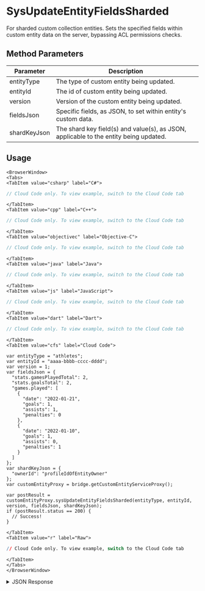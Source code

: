# SysUpdateEntityFieldsSharded

For sharded custom collection entities. Sets the specified fields within custom entity data on the server, bypassing ACL permissions checks.

<PartialServop service_name="customEntity" operation_name="SYS_UPDATE_ENTITY_FIELDS_SHARDED" />

## Method Parameters
Parameter | Description
--------- | -----------
entityType | The type of custom entity being updated.
entityId | The id of custom entity being updated.
version | Version of the custom entity being updated.
fieldsJson | Specific fields, as JSON, to set within entity's custom data.
shardKeyJson | The shard key field(s) and value(s), as JSON, applicable to the entity being updated.

## Usage

```mdx-code-block
<BrowserWindow>
<Tabs>
<TabItem value="csharp" label="C#">
```

```csharp
// Cloud Code only. To view example, switch to the Cloud Code tab
```

```mdx-code-block
</TabItem>
<TabItem value="cpp" label="C++">
```

```cpp
// Cloud Code only. To view example, switch to the Cloud Code tab
```

```mdx-code-block
</TabItem>
<TabItem value="objectivec" label="Objective-C">
```

```objectivec
// Cloud Code only. To view example, switch to the Cloud Code tab
```

```mdx-code-block
</TabItem>
<TabItem value="java" label="Java">
```

```java
// Cloud Code only. To view example, switch to the Cloud Code tab
```

```mdx-code-block
</TabItem>
<TabItem value="js" label="JavaScript">
```

```javascript
// Cloud Code only. To view example, switch to the Cloud Code tab
```

```mdx-code-block
</TabItem>
<TabItem value="dart" label="Dart">
```

```dart
// Cloud Code only. To view example, switch to the Cloud Code tab
```

```mdx-code-block
</TabItem>
<TabItem value="cfs" label="Cloud Code">
```

```cfscript
var entityType = "athletes";
var entityId = "aaaa-bbbb-cccc-dddd";
var version = 1;
var fieldsJson = {
  "stats.gamesPlayedTotal": 2,
  "stats.goalsTotal": 2,
  "games.played": [
    {
      "date": "2022-01-21",
      "goals": 1,
      "assists": 1,
      "penalties": 0
    },
    {
      "date": "2022-01-10",
      "goals": 1,
      "assists": 0,
      "penalties": 1
    }
  ]
};
var shardKeyJson = {
  "ownerId": "profileIdOfEntityOwner"
};
var customEntityProxy = bridge.getCustomEntityServiceProxy();

var postResult = customEntityProxy.sysUpdateEntityFieldsSharded(entityType, entityId, version, fieldsJson, shardKeyJson);
if (postResult.status == 200) {
  // Success!
}
```

```mdx-code-block
</TabItem>
<TabItem value="r" label="Raw">
```

```r
// Cloud Code only. To view example, switch to the Cloud Code tab
```

```mdx-code-block
</TabItem>
</Tabs>
</BrowserWindow>
```

<details>
<summary>JSON Response</summary>

```json
{
  "data": {
    "timeToLive": null,
    "createdAt": 1643144091464,
    "entityType": "athletes",
    "entityId": "bc7ea530-c6bd-4a27-bb5d-ced287991c87",
    "acl": {
      "other": 2
    },
    "ownerId": "b85f195e-b65f-4220-b84f-260e42b01c5b",
    "version": 3,
    "expiresAt": null,
    "updatedAt": 1643213631138
  },
  "status": 200
}
```
</details>

